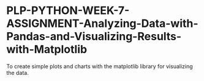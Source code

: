 # PLP-PYTHON-WEEK-7-ASSIGNMENT-Analyzing-Data-with-Pandas-and-Visualizing-Results-with-Matplotlib
To create simple plots and charts with the matplotlib library for visualizing the data.
